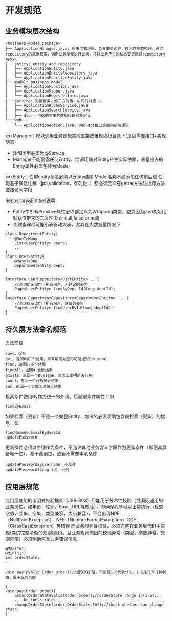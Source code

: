 # 开发规范
##
## 业务模块层次结构
```
<business_model_package>
├── ApplicationManager.java: 应用层管理器，负责事务边界，技术性参数校验，通过repository的数据获取，调用业务单元执行业务，并将业务产生的状态变更通过repository持久化
├── entity: entity and repository
│   ├── ApplicationEntity.java
│   ├── ApplicationEntityRepository.java
│   └── ApplicationFunctionEntity.java
├── model: business model
│   ├── ApplicationFunction.java
│   ├── ApplicationMapper.java
│   └── ApplicationRegisterInfo.java
├── service: 对接服务，如三方对接，中间件对接...
│   ├── ApplicationDubboService.java
│   ├── ApplicationSearchService.java
│   ├── dto---可选的需要的数据传输对象定义
└── web---
    └── ApplicationAction.java: web-api接口等面向前端逻辑
```
xxxManager：模块通用业务逻辑实现直接放置模块根目录下(是否需要接口+实现随意)
* 注解类型必须为@Service
* Manager不能暴露任何Entity，给调用端对Entity产生实际依赖，暴露出去的Entity属性必须包装为Model

xxxEntity：任何entity命名必须以Entity结尾
Model名称不必添加任何前后缀
任何基于属性注解（jpa,validation，序列化..）都必须定义在getter方法防止跨方法直接访问字段

Repository&Entities说明
* Entity中所有Primitive属性必须都定义为Wrapping类型，避免因为java初始化默认值带来的二义性(0 or null,false or null)
* 关联查询尽可能小表驱动大表，尤其在大数据量情况下
```
class DepartmentEntity{
    @OneToMany
    List<UserEntity> users;
    ...
}
class UserEntity{
    @ManyToOne
    DepartmentEntity dept;
}

interface UserRepository<UserEntity> ...{
    //查询给定部门下所有用户，不建议的姿势
    Page<UserEntity> findByDept_Id(Long deptId);
}
interface DepartmentRepository<DepartmentEntity>  ...{
    //查询给定部门下所有用户，建议的姿势
    Page<UserEntity> findUserById(Long deptId);
}
```
## 持久层方法命名规范
方法前缀
```
save，保存
get，返回0或1个结果，如果可能为空尽可能返回Optional
find，返回0-多个结果
findAll，返回0-全部结果
exists，返回一个Boolean，意义上表明是否存在
count，返回一个计数统计结果
sum，返回一个计数汇总统计结果
```
检索条件使用By作为统一的介词，后面跟条件属性：如
```
findByEmail
```
如果检索（更新）不是一个完整Entity，方法名必须明确包含被检索（更新）的信息：如
```
findNameAndEmailByUserId
updatePassword
```
更新操作必须以主键作为条件，不允许其他业务含义字段作为更新条件（即便其具备唯一性），基于此前提，更新不需要申明条件
```
updatePasswordByUsername，不允许
updatePassword(Long id)，允许
```
## 应用层规范
应用层使用的申明式校验框架（JSR-303）只能用于技术性校验（或国际通用的业务属性，如年龄，性别，Email,URL等校验），即确保程序可以正常执行（检查空值，空串，空集，类型兼容，大小兼容），不会出现NPE（NullPointException），NFE（NumberFormatException）CCE（ClassCastException）等错误
而业务规则性校验，必须完整在业务层代码中实现(提供完整清晰的规则视图)。且业务规则抛出的校验异常（类型，参数异常，规则异常）必须明确包含业务错误信息.
```
@Max("5")
@Min("1")
int orderState;
...

void pay(@Valid Order order){//错误的示范，不清楚1-5代表什么，1-5是订单几种状态，属于业务范畴

}
void pay(Order order){
    assertOrderStateValid(Order order);//orderState range in(1-5)...
    ....business rules
    changeOrderState(order,OrderState.PAY);//check whether can change state.
}
```

    

